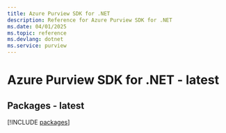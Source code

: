 ```yaml
---
title: Azure Purview SDK for .NET
description: Reference for Azure Purview SDK for .NET
ms.date: 04/01/2025
ms.topic: reference
ms.devlang: dotnet
ms.service: purview
---
```

# Azure Purview SDK for .NET - latest
## Packages - latest
[!INCLUDE [packages](purview-index.md)]